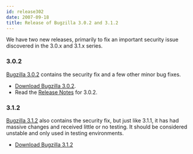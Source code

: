 ```yaml
---
id: release302
date: 2007-09-18
title: Release of Bugzilla 3.0.2 and 3.1.2
---
```


We have two new releases, primarily to fix an important security issue discovered in the 3.0.x and 3.1.x series.

### 3.0.2

[Bugzilla 3.0.2](../releases/3.0.2/) contains the security fix and a few other minor bug fixes.

*   [Download Bugzilla 3.0.2](../download/#v30).
*   Read the [Release Notes](../releases/3.0.2/release-notes.html) for 3.0.2.

### 3.1.2

[Bugzilla 3.1.2](../releases/3.2/) also contains the security fix, but just like 3.1.1, it has had massive changes and received little or no testing. It should be considered unstable and only used in testing environments.

*   [Download Bugzilla 3.1.2](../download/#v32)

